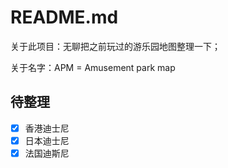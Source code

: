 # README.md

关于此项目：无聊把之前玩过的游乐园地图整理一下；

关于名字：APM = Amusement park map 

## 待整理

- [x] 香港迪士尼
- [x] 日本迪士尼
- [x] 法国迪斯尼